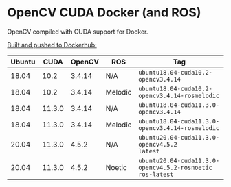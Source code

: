 # OpenCV CUDA Docker (and ROS)

OpenCV compiled with CUDA support for Docker.

[Built and pushed to Dockerhub:](https://hub.docker.com/r/thecanadianroot/opencv-cuda)

|Ubuntu|CUDA|OpenCV|ROS|Tag|
|---|---|---|---|---|
|18.04|10.2|3.4.14|N/A|`ubuntu18.04-cuda10.2-opencv3.4.14`|
|18.04|10.2|3.4.14|Melodic|`ubuntu18.04-cuda10.2-opencv3.4.14-rosmelodic`|
|18.04|11.3.0|3.4.14|N/A|`ubuntu18.04-cuda11.3.0-opencv3.4.14`|
|18.04|11.3.0|3.4.14|Melodic|`ubuntu18.04-cuda11.3.0-opencv3.4.14-rosmelodic`|
|20.04|11.3.0|4.5.2|N/A|`ubuntu20.04-cuda11.3.0-opencv4.5.2`<br>`latest`|
|20.04|11.3.0|4.5.2|Noetic|`ubuntu20.04-cuda11.3.0-opencv4.5.2-rosnoetic`<br>`ros-latest`|